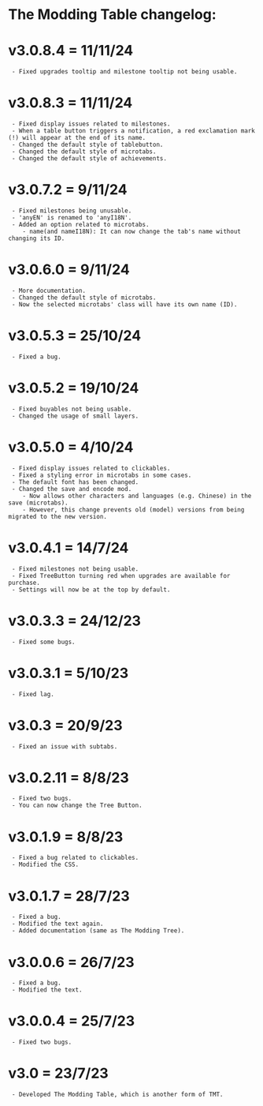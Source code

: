# The Modding Table changelog:

# v3.0.8.4 = 11/11/24
	 - Fixed upgrades tooltip and milestone tooltip not being usable.

# v3.0.8.3 = 11/11/24
	 - Fixed display issues related to milestones.
	 - When a table button triggers a notification, a red exclamation mark (!) will appear at the end of its name.
	 - Changed the default style of tablebutton.
	 - Changed the default style of microtabs.
	 - Changed the default style of achievements.

# v3.0.7.2 = 9/11/24
	 - Fixed milestones being unusable.
	 - 'anyEN' is renamed to 'anyI18N'.
	 - Added an option related to microtabs.
 	    - name(and nameI18N): It can now change the tab's name without changing its ID.

# v3.0.6.0 = 9/11/24
     - More documentation.
	 - Changed the default style of microtabs.
	 - Now the selected microtabs' class will have its own name (ID).

# v3.0.5.3 = 25/10/24
	 - Fixed a bug.

# v3.0.5.2 = 19/10/24
	 - Fixed buyables not being usable.
	 - Changed the usage of small layers.

# v3.0.5.0 = 4/10/24
	 - Fixed display issues related to clickables.
	 - Fixed a styling error in microtabs in some cases.
	 - The default font has been changed.
	 - Changed the save and encode mod.
		- Now allows other characters and languages (e.g. Chinese) in the save (microtabs).
	    - However, this change prevents old (model) versions from being migrated to the new version. 

# v3.0.4.1 = 14/7/24
	 - Fixed milestones not being usable.
	 - Fixed TreeButton turning red when upgrades are available for purchase.
	 - Settings will now be at the top by default.

# v3.0.3.3 = 24/12/23
	 - Fixed some bugs.

# v3.0.3.1 = 5/10/23
	 - Fixed lag.

# v3.0.3 = 20/9/23
	 - Fixed an issue with subtabs.

# v3.0.2.11 = 8/8/23
	 - Fixed two bugs.
	 - You can now change the Tree Button.

# v3.0.1.9 = 8/8/23
	 - Fixed a bug related to clickables.
	 - Modified the CSS.

# v3.0.1.7 = 28/7/23
	 - Fixed a bug.
	 - Modified the text again.
	 - Added documentation (same as The Modding Tree).

# v3.0.0.6 = 26/7/23
	 - Fixed a bug.
	 - Modified the text.

# v3.0.0.4 = 25/7/23
	 - Fixed two bugs.

# v3.0 = 23/7/23
	 - Developed The Modding Table, which is another form of TMT.
